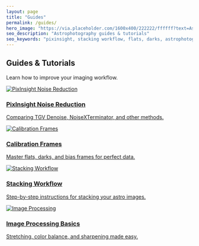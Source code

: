 ```yaml
---
layout: page
title: "Guides"
permalink: /guides/
hero_image: "https://via.placeholder.com/1600x400/222222/ffffff?text=AstroTaca+Guides"
seo_description: "Astrophotography guides & tutorials"
seo_keywords: "pixinsight, stacking workflow, flats, darks, astrophotography guide"
---
```


<h2>Guides & Tutorials</h2>
<p>Learn how to improve your imaging workflow.</p>

<div class="card-grid">
  <a class="card" href="/guides/pixinsight-denoise/">
    <img src="https://via.placeholder.com/600x400/383838/ffffff?text=Noise+Reduction" alt="PixInsight Noise Reduction">
    <div class="card-content">
      <h3>PixInsight Noise Reduction</h3>
      <p>Comparing TGV Denoise, NoiseXTerminator, and other methods.</p>
    </div>
  </a>

  <a class="card" href="#">
    <img src="https://via.placeholder.com/600x400/383838/ffffff?text=Calibration" alt="Calibration Frames">
    <div class="card-content">
      <h3>Calibration Frames</h3>
      <p>Master flats, darks, and bias frames for perfect data.</p>
    </div>
  </a>

  <a class="card" href="#">
    <img src="https://via.placeholder.com/600x400/444444/ffffff?text=Stacking" alt="Stacking Workflow">
    <div class="card-content">
      <h3>Stacking Workflow</h3>
      <p>Step-by-step instructions for stacking your astro images.</p>
    </div>
  </a>

  <a class="card" href="#">
    <img src="https://via.placeholder.com/600x400/505050/ffffff?text=Processing" alt="Image Processing">
    <div class="card-content">
      <h3>Image Processing Basics</h3>
      <p>Stretching, color balance, and sharpening made easy.</p>
    </div>
  </a>
</div>
